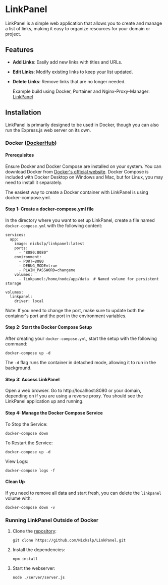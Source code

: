 # LinkPanel

LinkPanel is a simple web application that allows you to create and manage a list of links, making it easy to organize resources for your domain or project.

## Features

- **Add Links**: Easily add new links with titles and URLs.
- **Edit Links**: Modify existing links to keep your list updated.
- **Delete Links**: Remove links that are no longer needed.

  Example build using Docker, Portainer and Nginx-Proxy-Manager:
  [LinkPanel](https://linkpanel.nickslp.me)

## Installation

LinkPanel is primarily designed to be used in Docker, though you can also run the Express.js web server on its own.

### Docker ([DockerHub](https://hub.docker.com/repository/docker/nickslp/linkpanel/))

#### Prerequisites

Ensure Docker and Docker Compose are installed on your system. You can download Docker from [Docker's official website](https://www.docker.com). Docker Compose is included with Docker Desktop on Windows and Mac, but for Linux, you may need to install it separately.

The easiest way to create a Docker container with LinkPanel is using docker-compose.yml.

#### Step 1: Create a docker-compose.yml file
In the directory where you want to set up LinkPanel, create a file named `docker-compose.yml` with the following content:

```
services:
  app:
    image: nickslp/linkpanel:latest
    ports:
      - "8080:8080"
    environment:
      - PORT=8080
      - DEBUG_MODE=true
      - PLAIN_PASSWORD=changeme
    volumes:
      - linkpanel:/home/node/app/data  # Named volume for persistent storage

volumes:
  linkpanel:
    driver: local
```

Note: If you need to change the port, make sure to update both the container's port and the port in the environment variables.

#### Step 2: Start the Docker Compose Setup

After creating your `docker-compose.yml`, start the setup with the following command:
```
docker-compose up -d
```
The `-d` flag runs the container in detached mode, allowing it to run in the background.

#### Step 3: Access LinkPanel

Open a web browser.
Go to http://localhost:8080 or your domain, depending on if you are using a reverse proxy.
You should see the LinkPanel application up and running.

#### Step 4: Manage the Docker Compose Service

To Stop the Service:
```
docker-compose down
```

To Restart the Service:
``` 
docker-compose up -d
```

View Logs:
```
docker-compose logs -f
```

#### Clean Up

If you need to remove all data and start fresh, you can delete the `linkpanel` volume with:
```
docker-compose down -v
```

### Running LinkPanel Outside of Docker

1. Clone the [repository](https://github.com/Nickslp/LinkPanel):
   ```
   git clone https://github.com/Nickslp/LinkPanel.git
   ```
2. Install the dependencies:
   ```
   npm install
   ```
3. Start the webserver:
   ```
   node ./server/server.js
   ```
